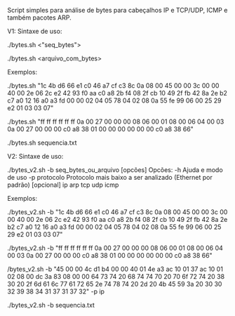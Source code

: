 
Script simples para análise de bytes para cabeçalhos IP e TCP/UDP, ICMP e também pacotes ARP.

V1:
Sintaxe de uso:

./bytes.sh <"seq_bytes">

./bytes.sh <arquivo_com_bytes>



Exemplos:

./bytes.sh "1c 4b d6 66 e1 c0 46 a7 cf c3 8c 0a 08 00 45 00 00 3c 00 00 40 00 2e 06 2c e2 42 93 f0 aa c0 a8 2b f4 08 2f cb 10 49 2f fb 42 8a 2e b2 c7 a0 12 16 a0 a3 fd 00 00 02 04 05 78 04 02 08 0a 55 fe 99 06 00 25 29 e2 01 03 03 07"

./bytes.sh "ff ff ff ff ff ff 0a 00 27 00 00 00 08 06 00 01 08 00 06 04 00 03 0a 00 27 00 00 00 c0 a8 38 01 00 00 00 00 00 00 c0 a8 38 66"

./bytes.sh sequencia.txt



V2:
Sintaxe de uso:

./bytes_v2.sh -b seq_bytes_ou_arquivo [opcões]
Opcões:
	-h		        Ajuda e modo de uso
	-p protocolo	Protocolo mais baixo a ser analizado (Ethernet por padrão) [opcional]
	   ip
	   arp
	   tcp
	   udp
	   icmp


Exemplos:

./bytes_v2.sh -b "1c 4b d6 66 e1 c0 46 a7 cf c3 8c 0a 08 00 45 00 00 3c 00 00 40 00 2e 06 2c e2 42 93 f0 aa c0 a8 2b f4 08 2f cb 10 49 2f fb 42 8a 2e b2 c7 a0 12 16 a0 a3 fd 00 00 02 04 05 78 04 02 08 0a 55 fe 99 06 00 25 29 e2 01 03 03 07"

./bytes_v2.sh -b "ff ff ff ff ff ff 0a 00 27 00 00 00 08 06 00 01 08 00 06 04 00 03 0a 00 27 00 00 00 c0 a8 38 01 00 00 00 00 00 00 c0 a8 38 66"

/bytes_v2.sh -b "45 00 00 4c d1 b4 00 00 40 01 4e a3 ac 10 01 37 ac 10 01 02 08 00 dc 3a 83 08 00 00 64 73 74 20 68 74 74 70 20 70 6f 72 74 20 38 30 20 2f 6d 61 6c 77 61 72 65 2e 74 78 74 20 2d 20 4b 45 59 3a 20 30 30 32 39 38 34 31 37 31 37 32" -p ip

./bytes_v2.sh -b sequencia.txt
